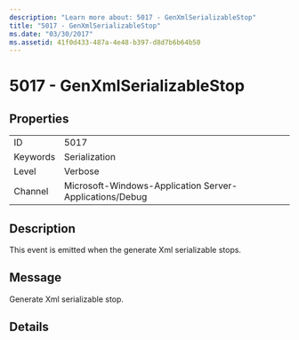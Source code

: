 ```yaml
---
description: "Learn more about: 5017 - GenXmlSerializableStop"
title: "5017 - GenXmlSerializableStop"
ms.date: "03/30/2017"
ms.assetid: 41f0d433-487a-4e48-b397-d8d7b6b64b50
---
```

# 5017 - GenXmlSerializableStop

## Properties  
  
|||  
|-|-|  
|ID|5017|  
|Keywords|Serialization|  
|Level|Verbose|  
|Channel|Microsoft-Windows-Application Server-Applications/Debug|  
  
## Description  

 This event is emitted when the generate Xml serializable stops.  
  
## Message  

 Generate Xml serializable stop.  
  
## Details
